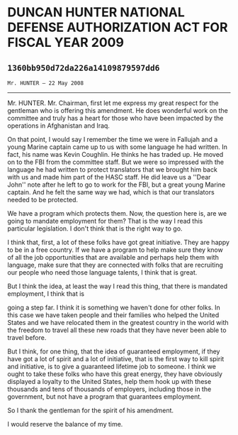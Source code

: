 # DUNCAN HUNTER NATIONAL DEFENSE AUTHORIZATION ACT FOR FISCAL YEAR 2009
## `1360bb950d72da226a14109879597dd6`
`Mr. HUNTER — 22 May 2008`

---


Mr. HUNTER. Mr. Chairman, first let me express my great respect for 
the gentleman who is offering this amendment. He does wonderful work on 
the committee and truly has a heart for those who have been impacted by 
the operations in Afghanistan and Iraq.

On that point, I would say I remember the time we were in Fallujah 
and a young Marine captain came up to us with some language he had 
written. In fact, his name was Kevin Coughlin. He thinks he has traded 
up. He moved on to the FBI from the committee staff. But we were so 
impressed with the language he had written to protect translators that 
we brought him back with us and made him part of the HASC staff. He did 
leave us a ''Dear John'' note after he left to go to work for the FBI, 
but a great young Marine captain. And he felt the same way we had, 
which is that our translators needed to be protected.

We have a program which protects them. Now, the question here is, are 
we going to mandate employment for them? That is the way I read this 
particular legislation. I don't think that is the right way to go.

I think that, first, a lot of these folks have got great initiative. 
They are happy to be in a free country. If we have a program to help 
make sure they know of all the job opportunities that are available and 
perhaps help them with language, make sure that they are connected with 
folks that are recruiting our people who need those language talents, I 
think that is great.

But I think the idea, at least the way I read this thing, that there 
is mandated employment, I think that is


going a step far. I think it is something we haven't done for other 
folks. In this case we have taken people and their families who helped 
the United States and we have relocated them in the greatest country in 
the world with the freedom to travel all these new roads that they have 
never been able to travel before.

But I think, for one thing, that the idea of guaranteed employment, 
if they have got a lot of spirit and a lot of initiative, that is the 
first way to kill spirit and initiative, is to give a guaranteed 
lifetime job to someone. I think we ought to take these folks who have 
this great energy, they have obviously displayed a loyalty to the 
United States, help them hook up with these thousands and tens of 
thousands of employers, including those in the government, but not have 
a program that guarantees employment.

So I thank the gentleman for the spirit of his amendment.

I would reserve the balance of my time.